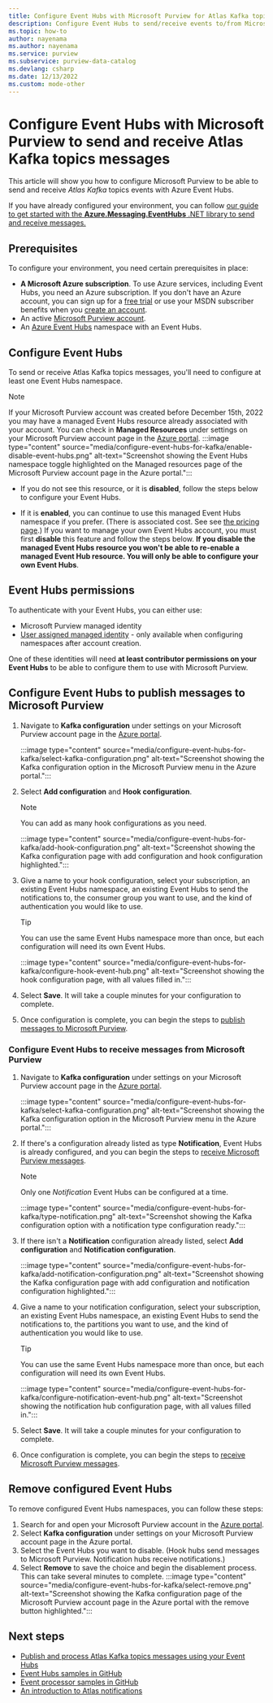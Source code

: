 ```yaml
---
title: Configure Event Hubs with Microsoft Purview for Atlas Kafka topics
description: Configure Event Hubs to send/receive events to/from Microsoft Purview's Apache Atlas Kafka topics.
ms.topic: how-to
author: nayenama
ms.author: nayenama
ms.service: purview
ms.subservice: purview-data-catalog
ms.devlang: csharp
ms.date: 12/13/2022
ms.custom: mode-other
---
```


# Configure Event Hubs with Microsoft Purview to send and receive Atlas Kafka topics messages

This article will show you how to configure Microsoft Purview to be able to send and receive *Atlas Kafka* topics events with Azure Event Hubs.

If you have already configured your environment, you can follow [our guide to get started with the **Azure.Messaging.EventHubs** .NET library to send and receive messages.](manage-kafka-dotnet.md)

## Prerequisites

To configure your environment, you need certain prerequisites in place:

- **A Microsoft Azure subscription**. To use Azure services, including Event Hubs, you need an Azure subscription.  If you don't have an Azure account, you can sign up for a [free trial](https://azure.microsoft.com/free/) or use your MSDN subscriber benefits when you [create an account](https://azure.microsoft.com).
- An active [Microsoft Purview account](create-catalog-portal.md).
- An [Azure Event Hubs](../event-hubs/event-hubs-create.md) namespace with an Event Hubs.

## Configure Event Hubs

To send or receive Atlas Kafka topics messages, you'll need to configure at least one Event Hubs namespace.

>[!NOTE]
> If your Microsoft Purview account was created before December 15th, 2022 you may have a managed Event Hubs resource already associated with your account.
> You can check in **Managed Resources** under settings on your Microsoft Purview account page in the [Azure portal](https://portal.azure.com).
> :::image type="content" source="media/configure-event-hubs-for-kafka/enable-disable-event-hubs.png" alt-text="Screenshot showing the Event Hubs namespace toggle highlighted on the Managed resources page of the Microsoft Purview account page in the Azure portal.":::
>
> - If you do not see this resource, or it is **disabled**, follow the steps below to configure your Event Hubs.
>
> - If it is **enabled**, you can continue to use this managed Event Hubs namespace if you prefer. (There is associated cost. See see [the pricing page](https://azure.microsoft.com/pricing/details/purview/).) If you want to manage your own Event Hubs account, you must first **disable** this feature and follow the steps below.
> **If you disable the managed Event Hubs resource you won't be able to re-enable a managed Event Hub resource. You will only be able to configure your own Event Hubs**.

## Event Hubs permissions

To authenticate with your Event Hubs, you can either use:

- Microsoft Purview managed identity
- [User assigned managed identity](manage-credentials.md#create-a-user-assigned-managed-identity) - only available when configuring namespaces after account creation.

One of these identities will need **at least contributor permissions on your Event Hubs** to be able to configure them to use with Microsoft Purview.

## Configure Event Hubs to publish messages to Microsoft Purview

1. Navigate to **Kafka configuration** under settings on your Microsoft Purview account page in the [Azure portal](https://portal.azure.com).

    :::image type="content" source="media/configure-event-hubs-for-kafka/select-kafka-configuration.png" alt-text="Screenshot showing the Kafka configuration option in the Microsoft Purview menu in the Azure portal.":::

1. Select **Add configuration** and **Hook configuration**.
    >[!NOTE]
    > You can add as many hook configurations as you need.

    :::image type="content" source="media/configure-event-hubs-for-kafka/add-hook-configuration.png" alt-text="Screenshot showing the Kafka configuration page with add configuration and hook configuration highlighted.":::

1. Give a name to your hook configuration, select your subscription, an existing Event Hubs namespace, an existing Event Hubs to send the notifications to, the consumer group you want to use, and the kind of authentication you would like to use.

    >[!TIP]
    > You can use the same Event Hubs namespace more than once, but each configuration will need its own Event Hubs.

    :::image type="content" source="media/configure-event-hubs-for-kafka/configure-hook-event-hub.png" alt-text="Screenshot showing the hook configuration page, with all values filled in.":::

1. Select **Save**. It will take a couple minutes for your configuration to complete.

1. Once configuration is complete, you can begin the steps to [publish messages to Microsoft Purview](manage-kafka-dotnet.md#publish-messages-to-microsoft-purview).

### Configure Event Hubs to receive messages from Microsoft Purview

1. Navigate to **Kafka configuration** under settings on your Microsoft Purview account page in the [Azure portal](https://portal.azure.com).

    :::image type="content" source="media/configure-event-hubs-for-kafka/select-kafka-configuration.png" alt-text="Screenshot showing the Kafka configuration option in the Microsoft Purview menu in the Azure portal.":::

1. If there's a configuration already listed as type **Notification**, Event Hubs is already configured, and you can begin the steps to [receive Microsoft Purview messages](manage-kafka-dotnet.md#receive-microsoft-purview-messages).
    >[!NOTE]
    > Only one *Notification* Event Hubs can be configured at a time.

    :::image type="content" source="media/configure-event-hubs-for-kafka/type-notification.png" alt-text="Screenshot showing the Kafka configuration option with a notification type configuration ready.":::

1. If there isn't a **Notification** configuration already listed, select **Add configuration** and **Notification configuration**.

    :::image type="content" source="media/configure-event-hubs-for-kafka/add-notification-configuration.png" alt-text="Screenshot showing the Kafka configuration page with add configuration and notification configuration highlighted.":::

1. Give a name to your notification configuration, select your subscription, an existing Event Hubs namespace, an existing Event Hubs to send the notifications to, the partitions you want to use, and the kind of authentication you would like to use.

    >[!TIP]
    > You can use the same Event Hubs namespace more than once, but each configuration will need its own Event Hubs.

    :::image type="content" source="media/configure-event-hubs-for-kafka/configure-notification-event-hub.png" alt-text="Screenshot showing the notification hub configuration page, with all values filled in.":::

1. Select **Save**. It will take a couple minutes for your configuration to complete.

1. Once configuration is complete, you can begin the steps to [receive Microsoft Purview messages](manage-kafka-dotnet.md#receive-microsoft-purview-messages).

## Remove configured Event Hubs

To remove configured Event Hubs namespaces, you can follow these steps:

1. Search for and open your Microsoft Purview account in the [Azure portal](https://portal.azure.com).
1. Select **Kafka configuration** under settings on your Microsoft Purview account page in the Azure portal.
1. Select the Event Hubs you want to disable. (Hook hubs send messages to Microsoft Purview. Notification hubs receive notifications.)
1. Select **Remove** to save the choice and begin the disablement process. This can take several minutes to complete.
    :::image type="content" source="media/configure-event-hubs-for-kafka/select-remove.png" alt-text="Screenshot showing the Kafka configuration page of the Microsoft Purview account page in the Azure portal with the remove button highlighted.":::

## Next steps

- [Publish and process Atlas Kafka topics messages using your Event Hubs](manage-kafka-dotnet.md)
- [Event Hubs samples in GitHub](https://github.com/Azure/azure-sdk-for-net/tree/master/sdk/eventhub/Azure.Messaging.EventHubs/samples)
- [Event processor samples in GitHub](https://github.com/Azure/azure-sdk-for-net/tree/master/sdk/eventhub/Azure.Messaging.EventHubs.Processor/samples)
- [An introduction to Atlas notifications](https://atlas.apache.org/2.0.0/Notifications.html)
